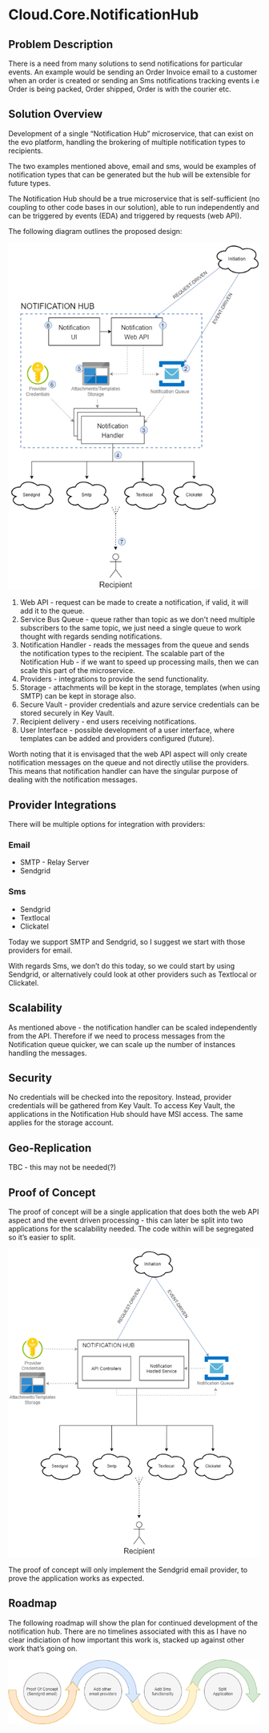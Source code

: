 # Cloud.Core.NotificationHub

## Problem Description
There is a need from many solutions to send notifications for particular events. An example would be sending an Order Invoice email to a customer when an order is created or sending an Sms notifications tracking events i.e Order is being packed, Order shipped, Order is with the courier etc.


## Solution Overview
Development of a single “Notification Hub” microservice, that can exist on the evo platform, handling the brokering of multiple notification types to recipients.

The two examples mentioned above, email and sms, would be examples of notification types that can be generated but the hub will be extensible for future types.

The Notification Hub should be a true microservice that is self-sufficient (no coupling to other code bases in our solution), able to run independently and can be triggered by events (EDA) and triggered by requests (web API).

The following diagram outlines the proposed design:

![Notification Hub](content/NotificationHub.png)

1. Web API - request can be made to create a notification, if valid, it will add it to the queue.
2. Service Bus Queue - queue rather than topic as we don't need multiple subscribers to the same topic, we just need a single queue to work thought with regards sending notifications.
3. Notification Handler - reads the messages from the queue and sends the notification types to the recipient. The scalable part of the Notification Hub - if we want to speed up processing mails, then we can scale this part of the microservice.
4. Providers - integrations to provide the send functionality.
5. Storage - attachments will be kept in the storage, templates (when using SMTP) can be kept in storage also.
6. Secure Vault - provider credentials and azure service credentials can be stored securely in Key Vault.
7. Recipient delivery - end users receiving notifications.
8. User Interface - possible development of a user interface, where templates can be added and providers configured (future).

Worth noting that it is envisaged that the web API aspect will only create notification messages on the queue and not directly utilise the providers. This means that notification handler can have the singular purpose of dealing with the notification messages.

## Provider Integrations
There will be multiple options for integration with providers:

### Email
- SMTP - Relay Server
- Sendgrid

### Sms
- Sendgrid
- Textlocal
- Clickatel

Today we support SMTP and Sendgrid, so I suggest we start with those providers for email.

With regards Sms, we don’t do this today, so we could start by using Sendgrid, or alternatively could look at other providers such as Textlocal or Clickatel.

## Scalability
As mentioned above - the notification handler can be scaled independently from the API. Therefore if we need to process messages from the Notification queue quicker, we can scale up the number of instances handling the messages.

## Security
No credentials will be checked into the repository. Instead, provider credentials will be gathered from Key Vault. To access Key Vault, the applications in the Notification Hub should have MSI access. The same applies for the storage account.

## Geo-Replication
TBC - this may not be needed(?)

## Proof of Concept
The proof of concept will be a single application that does both the web API aspect and the event driven processing - this can later be split into two applications for the scalability needed. The code within will be segregated so it’s easier to split.

![Notification Hub](content/NotificationHubPOC.png)

The proof of concept will only implement the Sendgrid email provider, to prove the application works as expected.

## Roadmap
The following roadmap will show the plan for continued development of the notification hub. There are no timelines associated with this as I have no clear indiciation of how important this work is, stacked up against other work that’s going on.

![Notification Hub](content/timeline.png)
